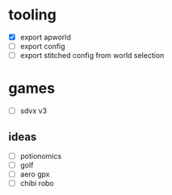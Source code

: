 # tooling

- [x] export apworld
- [ ] export config
- [ ] export stitched config from world selection

# games

- [ ] sdvx v3

## ideas

- [ ] potionomics
- [ ] golf
- [ ] aero gpx
- [ ] chibi robo

